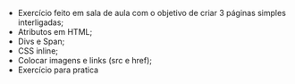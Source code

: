 
* Exercício feito em sala de aula com o objetivo de criar 3 páginas simples interligadas;
* Atributos em HTML;
* Divs e Span;
* CSS inline;
* Colocar imagens e links (src e href);
* Exercício para pratica
